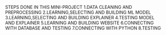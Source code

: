 STEPS DONE IN THIS MINI-PROJECT
1.DATA CLEANING AND PREPROCESSING
2.LEARNING,SELECTING AND BUILDING ML MODEL
3.LEARNING,SELECTING AND BUILDING EXPLAINER
4.TESTING MODEL AND EXPLAINER
5.LEARNING AND BUILDING WEBSITE
6.CONNECTING WITH DATABASE AND TESTING 
7.CONNECTING WITH PYTHON
8.TESTING
